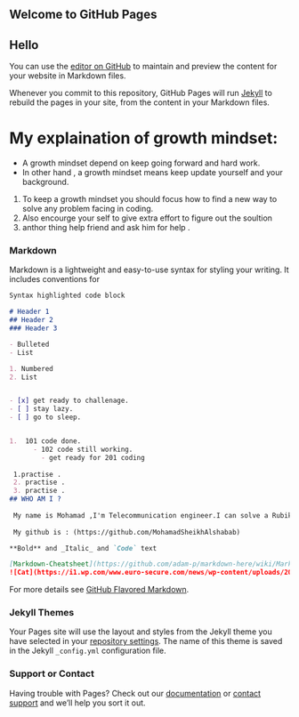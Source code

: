 ## Welcome to GitHub Pages
## Hello
You can use the [editor on GitHub](https://github.com/MohamadSheikhAlshabab/HelloWolrd/edit/master/README.md) to maintain and preview the content for your website in Markdown files.

Whenever you commit to this repository, GitHub Pages will run [Jekyll](https://jekyllrb.com/) to rebuild the pages in your site, from the content in your Markdown files.

# My explaination of growth mindset:

- A growth mindset depend on keep going forward and hard work.
- In other hand , a growth mindset means keep update yourself and your background.

1. To keep a growth mindset you should focus how to find a new way to solve any problem facing in coding.
2. Also encourge your self to give extra effort to figure out the soultion
3. anthor thing help friend and ask him for help . 

### Markdown

Markdown is a lightweight and easy-to-use syntax for styling your writing. It includes conventions for

```markdown
Syntax highlighted code block

# Header 1
## Header 2
### Header 3

- Bulleted
- List

1. Numbered
2. List


- [x] get ready to challenage.
- [ ] stay lazy.
- [ ] go to sleep.


1.  101 code done. 
      - 102 code still working.
        - get ready for 201 coding
        
 1.practise .
 2. practise .
 3. practise .
## WHO AM I ?
 
 My name is Mohamad ,I'm Telecommunication engineer.I can solve a Rubik's cube.
 
 My github is : (https://github.com/MohamadSheikhAlshabab)

**Bold** and _Italic_ and `Code` text

[Markdown-Cheatsheet](https://github.com/adam-p/markdown-here/wiki/Markdown-Cheatsheet) and 
![Cat](https://i1.wp.com/www.euro-secure.com/news/wp-content/uploads/2017/07/pexels-photo-177809-1.jpg?resize=1140%2C560&ssl=1)
```

For more details see [GitHub Flavored Markdown](https://guides.github.com/features/mastering-markdown/).

### Jekyll Themes

Your Pages site will use the layout and styles from the Jekyll theme you have selected in your [repository settings](https://github.com/MohamadSheikhAlshabab/HelloWolrd/settings). The name of this theme is saved in the Jekyll `_config.yml` configuration file.

### Support or Contact

Having trouble with Pages? Check out our [documentation](https://help.github.com/categories/github-pages-basics/) or [contact support](https://github.com/contact) and we’ll help you sort it out.
